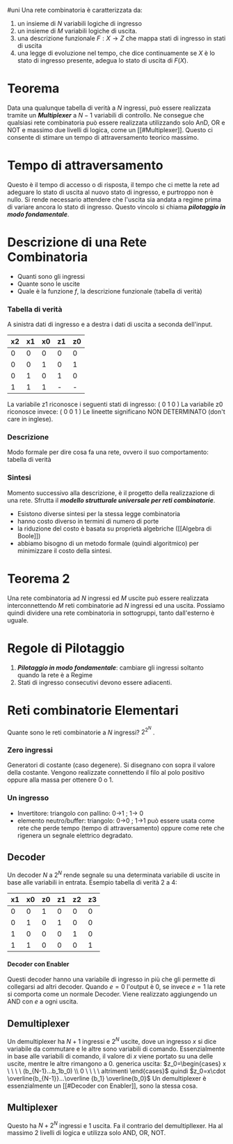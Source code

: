 #uni 
Una rete combinatoria è caratterizzata da:
1. un insieme di $N$ variabili logiche di ingresso 
2. un insieme  di $M$ variabili logiche di uscita.
3. una descrizione funzionale $F : X \to Z$ che mappa stati di ingresso in stati di uscita
4. una legge di evoluzione nel tempo, che dice continuamente se $X$ è lo stato di ingresso presente, adegua lo stato di uscita di $F(X)$.
# Teorema
Data una qualunque tabella di verità a $N$ ingressi, può essere realizzata tramite un ___Multiplexer___ a $N-1$ variabili di controllo. Ne consegue che qualsiasi rete combinatoria può essere realizzata utilizzando solo AnD, OR e NOT e massimo due livelli di logica, come un [[#Multiplexer]].
Questo ci consente di stimare un tempo di attraversamento teorico massimo.
# Tempo di attraversamento
Questo è il tempo di accesso o di risposta, il tempo che ci mette la rete ad adeguare lo stato di uscita al nuovo stato di ingresso, e purtroppo non è nullo.
Si rende necessario attendere che l'uscita sia andata a regime prima di variare ancora lo stato di ingresso.
Questo vincolo si chiama ___pilotaggio in modo fondamentale___.
# Descrizione di una Rete Combinatoria
- Quanti sono gli ingressi
- Quante sono le uscite
- Quale è la funzione $f$, la descrizione funzionale (tabella di verità)
### Tabella di verità
A sinistra dati di ingresso e a destra i dati di uscita a seconda dell'input.

| x2  | x1  | x0  | z1  | z0  |
| --- | --- | --- | --- | --- |
| 0   | 0   | 0   | 0   | 0   |
| 0   | 0   | 1   | 0   | 1   |
| 0   | 1   | 0   | 1   | 0   |
| 1   | 1   | 1   | -   | -   |
La variabile z1 riconosce i seguenti stati di ingresso: ( 0 1 0 )
La variabile z0 riconosce invece: ( 0 0 1 )
Le lineette significano NON DETERMINATO (don't care in inglese).
### Descrizione
Modo formale per dire cosa fa una rete, ovvero il suo comportamento: tabella di verità
### Sintesi
Momento successivo alla descrizione, è il progetto della realizzazione di una rete.
Sfrutta il ___modello strutturale universale per reti combinatorie___.
- Esistono diverse sintesi per la stessa legge combinatoria
- hanno costo diverso in termini di numero di porte
- la riduzione del costo è basata su proprietà algebriche ([[Algebra di Boole]])
- abbiamo bisogno di un metodo formale (quindi algoritmico) per minimizzare il costo della sintesi.
# Teorema 2
Una rete combinatoria ad $N$ ingressi ed $M$ uscite può essere realizzata interconnettendo $M$ reti combinatorie ad $N$ ingressi ed una uscita. Possiamo quindi dividere una rete combinatoria in sottogruppi, tanto dall'esterno è uguale.
# Regole di Pilotaggio
1. ___Pilotaggio in modo fondamentale___: cambiare gli ingressi soltanto quando la rete è a Regime
2. Stati di ingresso consecutivi devono essere adiacenti.
# Reti combinatorie Elementari
Quante sono le reti combinatorie a $N$ ingressi? $2^{2^N}$ .
### Zero ingressi
Generatori di costante (caso degenere).
Si disegnano con sopra il valore della costante.
Vengono realizzate connettendo il filo al polo positivo oppure alla massa per ottenere 0 o 1.
### Un ingresso
- Invertitore: triangolo con pallino: 0->1 ; 1-> 0
- elemento neutro/buffer: triangolo: 0->0 ; 1->1
  può essere usata come rete che perde tempo (tempo di attraversamento) oppure come rete che rigenera un segnale elettrico degradato.
## Decoder
Un decoder $N$ a $2^N$ rende segnale su una determinata variabile di uscite in base alle variabili in entrata.
Esempio tabella di verità 2 a 4:

| x1  | x0  | z0  | z1  | z2  | z3  |
| --- | --- | --- | --- | --- | --- |
| 0   | 0   | 1   | 0   | 0   | 0   |
| 0   | 1   | 0   | 1   | 0   | 0   |
| 1   | 0   | 0   | 0   | 1   | 0   |
| 1   | 1   | 0   | 0   | 0   | 1   |
#### Decoder con Enabler
Questi decoder hanno una variabile di ingresso in più che gli permette di collegarsi ad altri decoder. 
Quando $e = 0$ l'output è $0$, se invece $e=1$ la rete si comporta come un normale Decoder.
Viene realizzato aggiungendo un AND con $e$ a ogni uscita.
## Demultiplexer
Un demultiplexer ha $N+1$ ingressi e $2^N$ uscite, dove un ingresso $x$ si dice variabile da commutare e le altre sono variabili di comando.
Essenzialmente in base alle variabili di comando, il valore di $x$ viene portato su una delle uscite, mentre le altre rimangono a $0$.
generica uscita: $z_0=\begin{cases} x \ \ \ \  (b_{N-1}...b_1b_0) \\ 0 \ \ \ \ altrimenti \end{cases}$ quindi $z_0=x\cdot \overline{b_{N-1}}...\overline {b_1} \overline{b_0}$ 
Un demultiplexer è essenzialmente un [[#Decoder con Enabler]], sono la stessa cosa.
## Multiplexer
Questo ha $N+2^N$ ingressi e $1$ uscita.
Fa il contrario del demultipllexer.
Ha al massimo 2 livelli di logica e utilizza solo AND, OR, NOT.